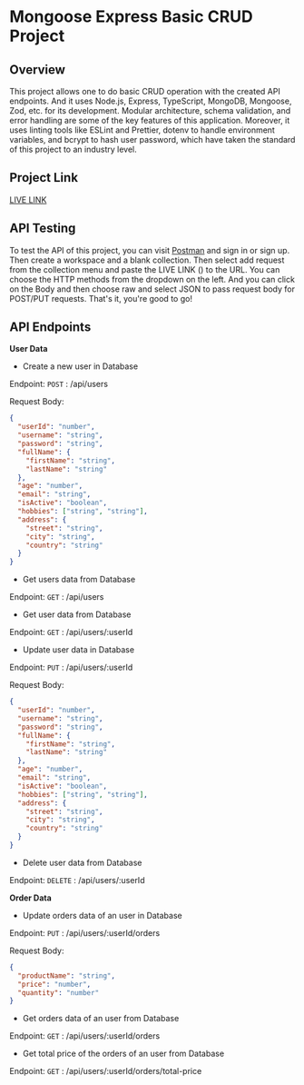 # Mongoose Express Basic CRUD Project

## Overview

This project allows one to do basic CRUD operation with the created API endpoints. And it uses Node.js, Express, TypeScript, MongoDB, Mongoose, Zod, etc. for its development. Modular architecture, schema validation, and error handling are some of the key features of this application. Moreover, it uses linting tools like ESLint and Prettier, dotenv to handle environment variables, and bcrypt to hash user password, which have taken the standard of this project to an industry level.

## Project Link

[LIVE LINK]()

## API Testing

To test the API of this project, you can visit [Postman](https://www.postman.com/) and sign in or sign up. Then create a workspace and a blank collection. Then select add request from the collection menu and paste the LIVE LINK () to the URL. You can choose the HTTP methods from the dropdown on the left. And you can click on the Body and then choose raw and select JSON to pass request body for POST/PUT requests. That's it, you're good to go!

## API Endpoints

**User Data**

- Create a new user in Database

Endpoint: `POST` : /api/users

Request Body:

```json
{
  "userId": "number",
  "username": "string",
  "password": "string",
  "fullName": {
    "firstName": "string",
    "lastName": "string"
  },
  "age": "number",
  "email": "string",
  "isActive": "boolean",
  "hobbies": ["string", "string"],
  "address": {
    "street": "string",
    "city": "string",
    "country": "string"
  }
}
```

- Get users data from Database

Endpoint: `GET` : /api/users

- Get user data from Database

Endpoint: `GET` : /api/users/:userId

- Update user data in Database

Endpoint: `PUT` : /api/users/:userId

Request Body:

```json
{
  "userId": "number",
  "username": "string",
  "password": "string",
  "fullName": {
    "firstName": "string",
    "lastName": "string"
  },
  "age": "number",
  "email": "string",
  "isActive": "boolean",
  "hobbies": ["string", "string"],
  "address": {
    "street": "string",
    "city": "string",
    "country": "string"
  }
}
```

- Delete user data from Database

Endpoint: `DELETE` : /api/users/:userId

**Order Data**

- Update orders data of an user in Database

Endpoint: `PUT` : /api/users/:userId/orders

Request Body:

```json
{
  "productName": "string",
  "price": "number",
  "quantity": "number"
}
```

- Get orders data of an user from Database

Endpoint: `GET` : /api/users/:userId/orders

- Get total price of the orders of an user from Database

Endpoint: `GET` : /api/users/:userId/orders/total-price
